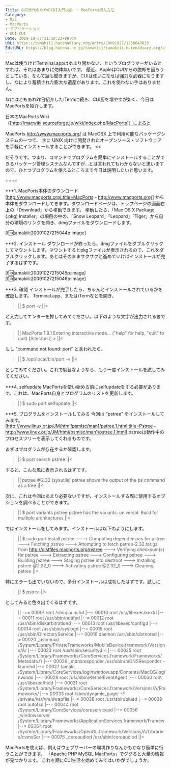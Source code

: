 ```yaml
---
Title: GUI世代のためのCUI入門以前 ー MacPorts導入方法
Category:
- Mac
- MacPorts
- アプリケーション
- GUI-CUI
Date: 2009-10-27T21:50:23+09:00
URL: https://tamakiii.hatenadiary.org/entry/20091027/1256647823
EditURL: https://blog.hatena.ne.jp/tamakiii/tamakiii.hatenadiary.org/atom/entry/17680117127139081771
---
```


Macは使うけどTerminal.appはあまり開かない、というプログラマーがいるとすれば、それはあまりに勿体無いです。
最近、AppleはCUIからの脱却を図ろうとしている、なんて話も聞きますが、CUIは使いこなせば強力な武器になりますし、なにより蓄積された膨大な遺産があります。これを使わない手はありません。

なにはともあれ昨日紹介したiTermに続き、CUI厨を増やすが如く、今日はMacPortsを紹介します。


日本のMacPorts Wiki（[http://macwiki.sourceforge.jp/wiki/index.php/MacPorts]）によると

>>
MacPorts <http://www.macports.org/> は MacOSX 上で利用可能なパッケージシステムの一つで、 主に UNIX 向けに開発されたオープンソース・ソフトウェアを手軽にインストールすることができます。
<<

だそうです。つまり、コマンドでプログラムを簡単にインストールすることができるパッケージ管理システムなんですが…とは言われてもわからないと思いますので、ひとつプログラムを使えるところまで今日は説明したいと思います。


====



***1. MacPorts本体のダウンロード
[http://www.macports.org/:title=MacPorts - http://www.macports.org/] から本体をダウンロードしてきます。ダウンロードページは、トップページの画面右上の「Download」から移動できます。
移動したら、「Mac OS X Package (.pkg) Installer」の項目の中の、「Snow Leopard」「Leopard」「Tiger」から自分の環境のリンクを開き、dmgファイルをダウンロードします。

[f:id:tamakiii:20091027215044p:image]


***2. インストール
ダウンロードが終ったら、dmgファイルをダブルクリックしてマウントします。マウントするとpkgファイルが表示されるので、これをダブルクリックします。あとはそのままサクサクと進めていけばインストールが完了するはずです。

[f:id:tamakiii:20091027215045p:image]
[f:id:tamakiii:20091027215046p:image]


***3. 確認
インストールが完了したら、ちゃんとインストールされているかを確認します。
Terminal.app、またはiTermなどを開き、

>||
$ port -v
||<

と入力してエンターを押してみてください。以下のような文字が出力される筈です。

>||
MacPorts 1.8.1
Entering interactive mode... ("help" for help, "quit" to quit)
[Sites/test] >
||<

もし "command not found: port" と言われたら、

>||
$ /opt/local/bin/port -v
||<

としてみてください。これで駄目なようなら、もう一度インストールを試してみてください。



***4. selfupdate
MacPortsを使い始める前にselfupdateをする必要があります。これは、MacPorts自身とプログラムのリストを更新します。

>||
$ sudo port selfupdate
||<



***5. プログラムをインストールしてみる
今回は "pstree" をインストールしてみます。[http://www.linux.or.jp/JM/html/psmisc/man1/pstree.1.html:title=Pstree - http://www.linux.or.jp/JM/html/psmisc/man1/pstree.1.html]
pstreeは動作中のプロセスツリーを表示してくれるものです。

まずはプログラムが存在するか確認します。

>||
$ port search pstree
||<

すると、こんな風に表示されるはずです。

>||
pstree @2.32 (sysutils)
    pstree shows the output of the ps command as a tree
||<



次に、これは今回はあまり必要ないですが、インストールする際に使用するオプションを調べることができます。

>||
$ port variants pstree
pstree has the variants:
   universal: Build for multiple architectures
||<



ではインストールをしてみます。インストールは以下のようにします。


>||
$ sudo port install pstree
--->  Computing dependencies for pstree
--->  Fetching pstree
--->  Attempting to fetch pstree-2.32.tar.gz from http://distfiles.macports.org/pstree
--->  Verifying checksum(s) for pstree
--->  Extracting pstree
--->  Configuring pstree
--->  Building pstree
--->  Staging pstree into destroot
--->  Installing pstree @2.32_0
--->  Activating pstree @2.32_0
--->  Cleaning pstree
||<

特にエラーも出ていないので、多分インストールは成功したはずです。試しに

>||
$ pstree
||<

としてみると色々出てくるはずです。

>||
-+= 00001 root /sbin/launchd
 |--= 00010 root /usr/libexec/kextd
 |--= 00011 root /usr/sbin/notifyd
 |--= 00012 root /usr/sbin/diskarbitrationd
 |--= 00013 root /usr/libexec/configd
 |--= 00014 root /usr/sbin/syslogd
 |--= 00015 root /usr/sbin/DirectoryService
 |--= 00016 daemon /usr/sbin/distnoted
 |--= 00020 _usbmuxd /System/Library/PrivateFrameworks/MobileDevice.framework/Versions/A/
 |--= 00023 root /usr/sbin/securityd -i
 |--= 00025 root /System/Library/Frameworks/CoreServices.framework/Frameworks/Metadata.fr
 |--= 00026 _mdnsresponder /usr/sbin/mDNSResponder -launchd
 |--= 00027 tamaki /System/Library/CoreServices/loginwindow.app/Contents/MacOS/loginwindo
 |--= 00028 root /usr/sbin/KernelEventAgent
 |--= 00030 root /usr/libexec/hidd
 |--= 00031 root /System/Library/Frameworks/CoreServices.framework/Versions/A/Frameworks/
 |--= 00033 root /sbin/dynamic_pager -F /private/var/vm/swapfile
 |--= 00038 root /usr/sbin/blued
 |--= 00039 root autofsd
 |--= 00044 root /System/Library/CoreServices/coreservicesd
 |--= 00056 _windowserver /System/Library/Frameworks/ApplicationServices.framework/Framew
 |--= 00064 root /System/Library/Frameworks/OpenGL.framework/Versions/A/Libraries/cvmsSer
 |--= 00075 _coreaudiod /usr/sbin/coreaudiod
||<



MacPortsを使えば、例えばウェブサーバーの環境作りなんかもかなり簡単に行うことができます。
「Apache PHP MySQL MacPorts」でググると大量の情報が見つかります。
これを期にCUI生活を始めてみてはいかがでしょうか。
